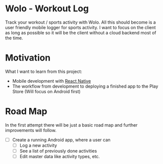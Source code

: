 # Wolo - Workout Log
Track your workout / sports activity with Wolo. All this should become is a user friendly mobile logger for
sports activity. I want to focus on the client as long as possible so it will be the client without a cloud backend most
of the time.

# Motivation
What I want to learn from this project:

* Mobile development with [React Native](https://facebook.github.io/react-native/)
* The workflow from development to deploying a finished app to the Play Store (Will focus on Android first)

# Road Map
In the first attempt there will be just a basic road map and further improvements will follow.

* [ ] Create a running Android app, where a user can
  * [ ] Log a new activity
  * [ ] See a list of previously done activities
  * [ ] Edit master data like activity types, etc.